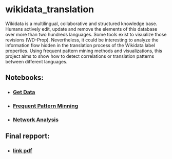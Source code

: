 # wikidata_translation

Wikidata is a multilingual, collaborative and structured knowledge base. Humans actively edit, update and remove the elements of this database over more than two hundreds languages. Some tools exist to visualize those revisions (WD-Prop). Nevertheless, it could be interesting to analyze the information flow hidden in the translation process of the Wikidata label properties. Using frequent pattern mining methods and visualizations, this project aims to show how to detect correlations or translation patterns between different languages.

## Notebooks:

- ### [Get Data](https://github.com/chamard/wikidata_translation/blob/master/GET_DATA.ipynb)
- ### [Frequent Pattern Minning](https://github.com/chamard/wikidata_translation/blob/master/Frequent_pattern_mining.ipynb)
- ### [Network Analysis](https://github.com/chamard/wikidata_translation/blob/master/NETWORK_ANALYSIS.ipynb)

## Final repport:
- ### [link pdf](https://github.com/chamard/wikidata_translation/blob/master/translation-flow-analysis%20(3).pdf)
